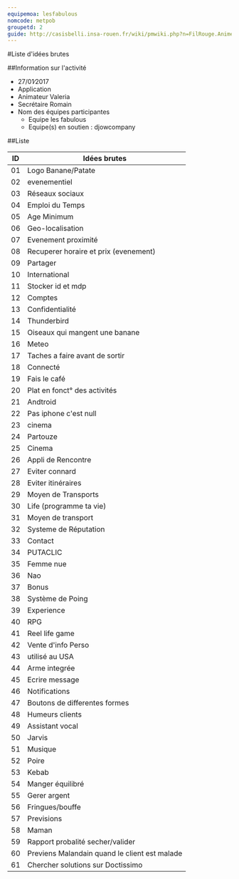 ```yaml
---
equipemoa: lesfabulous 
nomcode: metpob
groupetd: 2
guide: http://casisbelli.insa-rouen.fr/wiki/pmwiki.php?n=FilRouge.AnimerRemueMeninge
---
```


#Liste d'idées brutes

##Information sur l'activité
- 27/01∕2017
- Application
- Animateur Valeria
- Secrétaire Romain
- Nom des équipes participantes
  - Equipe les fabulous
  - Equipe(s) en soutien : djowcompany

##Liste

| ID 	| Idées brutes 	|
|----	|--------------	|
| 01 	| Logo Banane/Patate      	|
| 02 	| evenementiel       	|
| 03 	| Réseaux sociaux         	|
| 04 	| Emploi du Temps             	|
| 05 	| Age Minimum     	|
| 06 	| Geo-localisation     	|
| 07 	| Evenement proximité      	|
| 08 	| Recuperer horaire et prix  (evenement)           	|
| 09 	| Partager     	|
| 10 	| International     	|
| 11 	| Stocker id et mdp      	|
| 12 	| Comptes             	|
| 13 	| Confidentialité     	|
| 14 	| Thunderbird     	|
| 15 	| Oiseaux qui mangent une banane     	|
| 16 	| Meteo             	|
| 17 	| Taches a faire avant de sortir     	|
| 18 	| Connecté     	|
| 19 	| Fais le café      	|
| 20 	| Plat en fonct° des activités             	|
| 21 	| Andtroid     	|
| 22 	| Pas iphone c'est null     	|
| 23 	| cinema      	|
| 24 	| Partouze             	|
| 25 	| Cinema      	|
| 26 	| Appli de Rencontre       	|
| 27 	| Eviter connard         	|
| 28 	| Eviter itinéraires        	|
| 29 	| Moyen de Transports       	|
| 30 	| Life (programme ta vie)       	|
| 31 	| Moyen de transport         	|
| 32 	| Systeme de Réputation        	|
| 33 	| Contact       	|
| 34	| PUTACLIC  |
| 35 	| Femme nue         	|
| 36 	| Nao        	|
| 37 	| Bonus       	|
| 38 	| Système de Poing       	|
| 39 	| Experience         	|
| 40 	| RPG        	|
| 41 	| Reel life game       	|
| 42 	| Vente d'info Perso       	|
| 43 	| utilisé au USA         	|
| 44 	| Arme integrée        	|
| 45 	| Ecrire message       	|
| 46 	| Notifications   |
| 47 	| Boutons de differentes formes|
| 48 	| Humeurs clients        	|
| 49 	| Assistant vocal       	|
| 50 	| Jarvis       	|
| 51 	| Musique         	|
| 52 	| Poire       	|
| 53 	| Kebab       	|
| 54 	| Manger équilibré         	|
| 55 	| Gerer argent        	|
| 56 	| Fringues/bouffe       	|
| 57 	| Previsions      	|
| 58 	| Maman        	|
| 59 	| Rapport probalité secher/valider      	|
| 60 	| Previens Malandain quand le client est malade    	|
| 61 	| Chercher solutions sur Doctissimo    	|



